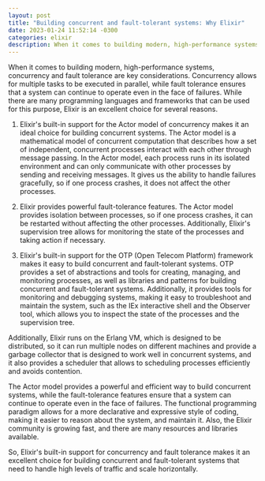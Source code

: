 ```yaml
---
layout: post
title: "Building concurrent and fault-tolerant systems: Why Elixir"
date: 2023-01-24 11:52:14 -0300
categories: elixir
description: When it comes to building modern, high-performance systems, concurrency and fault tolerance are key considerations. Let's see why Elixir is an excellent choice.
---
```


When it comes to building modern, high-performance systems, concurrency and fault tolerance are key considerations.
Concurrency allows for multiple tasks to be executed in parallel, while fault tolerance ensures that a system can continue to operate even in the face of failures.
While there are many programming languages and frameworks that can be used for this purpose, Elixir is an excellent choice for several reasons.

1. Elixir's built-in support for the Actor model of concurrency makes it an ideal choice for building concurrent systems. The Actor model is a mathematical model of concurrent computation that describes how a set of independent, concurrent processes interact with each other through message passing. In the Actor model, each process runs in its isolated environment and can only communicate with other processes by sending and receiving messages. It gives us the ability to handle failures gracefully, so if one process crashes, it does not affect the other processes.

1. Elixir provides powerful fault-tolerance features. The Actor model provides isolation between processes, so if one process crashes, it can be restarted without affecting the other processes. Additionally, Elixir's supervision tree allows for monitoring the state of the processes and taking action if necessary.

1. Elixir's built-in support for the OTP (Open Telecom Platform) framework makes it easy to build concurrent and fault-tolerant systems. OTP provides a set of abstractions and tools for creating, managing, and monitoring processes, as well as libraries and patterns for building concurrent and fault-tolerant systems. Additionally, it provides tools for monitoring and debugging systems, making it easy to troubleshoot and maintain the system, such as the IEx interactive shell and the Observer tool, which allows you to inspect the state of the processes and the supervision tree.

Additionally, Elixir runs on the Erlang VM, which is designed to be distributed, so it can run multiple nodes on different machines and provide a garbage collector that is designed to work well in concurrent systems, and it also provides a scheduler that allows to scheduling processes efficiently and avoids contention.

The Actor model provides a powerful and efficient way to build concurrent systems, while the fault-tolerance features ensure that a system can continue to operate even in the face of failures. The functional programming paradigm allows for a more declarative and expressive style of coding, making it easier to reason about the system, and maintain it. Also, the Elixir community is growing fast, and there are many resources and libraries available.

So, Elixir's built-in support for concurrency and fault tolerance makes it an excellent choice for building concurrent and fault-tolerant systems that need to handle high levels of traffic and scale horizontally.
